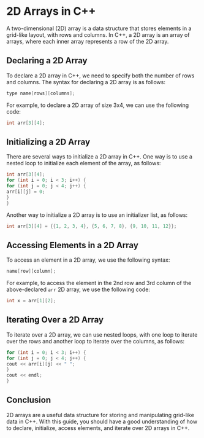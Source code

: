 # 2D Arrays in C++

A two-dimensional (2D) array is a data structure that stores elements in a grid-like layout, with rows and columns. In C++, a 2D array is an array of arrays, where each inner array represents a row of the 2D array.

## Declaring a 2D Array

To declare a 2D array in C++, we need to specify both the number of rows and columns. The syntax for declaring a 2D array is as follows:

```cpp
type name[rows][columns];
```

For example, to declare a 2D array of size 3x4, we can use the following code:

```cpp
int arr[3][4];
```


## Initializing a 2D Array

There are several ways to initialize a 2D array in C++. One way is to use a nested loop to initialize each element of the array, as follows:


```cpp
int arr[3][4];
for (int i = 0; i < 3; i++) {
for (int j = 0; j < 4; j++) {
arr[i][j] = 0;
}
}
```

Another way to initialize a 2D array is to use an initializer list, as follows:



```cpp
int arr[3][4] = {{1, 2, 3, 4}, {5, 6, 7, 8}, {9, 10, 11, 12}};
```


## Accessing Elements in a 2D Array

To access an element in a 2D array, we use the following syntax:


```cpp
name[row][column];
```

For example, to access the element in the 2nd row and 3rd column of the above-declared `arr` 2D array, we use the following code:


```cpp
int x = arr[1][2];
```

## Iterating Over a 2D Array

To iterate over a 2D array, we can use nested loops, with one loop to iterate over the rows and another loop to iterate over the columns, as follows:


```cpp
for (int i = 0; i < 3; i++) {
for (int j = 0; j < 4; j++) {
cout << arr[i][j] << " ";
}
cout << endl;
}
```

## Conclusion

2D arrays are a useful data structure for storing and manipulating grid-like data in C++. With this guide, you should have a good understanding of how to declare, initialize, access elements, and iterate over 2D arrays in C++.